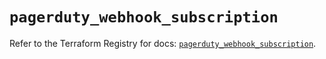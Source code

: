 # `pagerduty_webhook_subscription`

Refer to the Terraform Registry for docs: [`pagerduty_webhook_subscription`](https://registry.terraform.io/providers/pagerduty/pagerduty/3.11.1/docs/resources/webhook_subscription).
